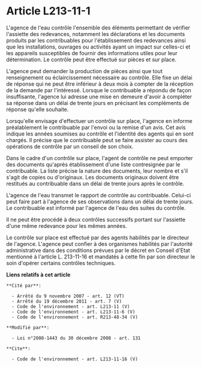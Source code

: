 # Article L213-11-1

L'agence de l'eau contrôle l'ensemble des éléments permettant de vérifier l'assiette des redevances, notamment les
déclarations et les documents produits par les contribuables pour l'établissement des redevances ainsi que les installations,
ouvrages ou activités ayant un impact sur celles-ci et les appareils susceptibles de fournir des informations utiles pour
leur détermination. Le contrôle peut être effectué sur pièces et sur place. 

L'agence peut demander la production de pièces ainsi que tout renseignement ou éclaircissement nécessaire au contrôle. Elle
fixe un délai de réponse qui ne peut être inférieur à deux mois à compter de la réception de la demande par l'intéressé.
Lorsque le contribuable a répondu de façon insuffisante, l'agence lui adresse une mise en demeure d'avoir à compléter sa
réponse dans un délai de trente jours en précisant les compléments de réponse qu'elle souhaite. 

Lorsqu'elle envisage d'effectuer un contrôle sur place, l'agence en informe préalablement le contribuable par l'envoi ou la
remise d'un avis. Cet avis indique les années soumises au contrôle et l'identité des agents qui en sont chargés. Il précise
que le contribuable peut se faire assister au cours des opérations de contrôle par un conseil de son choix. 

Dans le cadre d'un contrôle sur place, l'agent de contrôle ne peut emporter des documents qu'après établissement d'une liste
contresignée par le contribuable. La liste précise la nature des documents, leur nombre et s'il s'agit de copies ou
d'originaux. Les documents originaux doivent être restitués au contribuable dans un délai de trente jours après le contrôle. 

L'agence de l'eau transmet le rapport de contrôle au contribuable. Celui-ci peut faire part à l'agence de ses observations
dans un délai de trente jours. Le contribuable est informé par l'agence de l'eau des suites du contrôle. 

Il ne peut être procédé à deux contrôles successifs portant sur l'assiette d'une même redevance pour les mêmes années. 

Le contrôle sur place est effectué par des agents habilités par le directeur de l'agence. L'agence peut confier à des
organismes habilités par l'autorité administrative dans des conditions prévues par le décret en Conseil d'Etat mentionné à
l'article L. 213-11-16 et mandatés à cette fin par son directeur le soin d'opérer certains contrôles techniques.

**Liens relatifs à cet article**

	**Cité par**:

	  - Arrêté du 9 novembre 2007 - art. 12 (VT)
	  - Arrêté du 19 décembre 2011 - art. 7 (V)
	  - Code de l'environnement - art. L213-11 (V)
	  - Code de l'environnement - art. L213-11-6 (V)
	  - Code de l'environnement - art. R213-48-34 (V)

	**Modifié par**:

	  - Loi n°2008-1443 du 30 décembre 2008 - art. 131

	**Cite**:

	  - Code de l'environnement - art. L213-11-16 (V)
